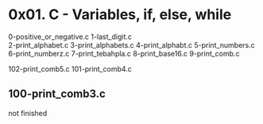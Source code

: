 # 0x01. C - Variables, if, else, while

0-positive_or_negative.c 
1-last_digit.c  
2-print_alphabet.c 
3-print_alphabets.c 
4-print_alphabt.c 
5-print_numbers.c 
6-print_numberz.c 
7-print_tebahpla.c 
8-print_base16.c 
9-print_comb.c 

102-print_comb5.c 
101-print_comb4.c 

## 100-print_comb3.c
not finished
